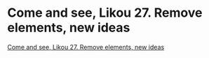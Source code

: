 # Come and see, Likou 27. Remove elements, new ideas
[Come and see, Likou 27. Remove elements, new ideas](https://aiwithcloud.com/2022/09/15/come_and_see_likou_27-_remove_elements_new_ideas/)